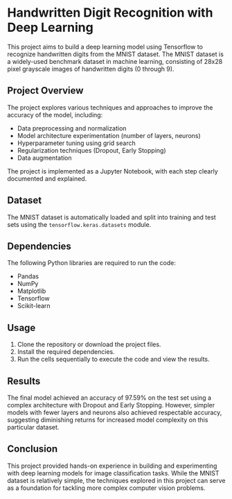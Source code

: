 # Handwritten Digit Recognition with Deep Learning

This project aims to build a deep learning model using Tensorflow to recognize handwritten digits from the MNIST dataset. The MNIST dataset is a widely-used benchmark dataset in machine learning, consisting of 28x28 pixel grayscale images of handwritten digits (0 through 9).

## Project Overview

The project explores various techniques and approaches to improve the accuracy of the model, including:

- Data preprocessing and normalization
- Model architecture experimentation (number of layers, neurons)
- Hyperparameter tuning using grid search
- Regularization techniques (Dropout, Early Stopping)
- Data augmentation

The project is implemented as a Jupyter Notebook, with each step clearly documented and explained.

## Dataset

The MNIST dataset is automatically loaded and split into training and test sets using the `tensorflow.keras.datasets` module.

## Dependencies

The following Python libraries are required to run the code:

- Pandas
- NumPy
- Matplotlib
- Tensorflow
- Scikit-learn

## Usage

1. Clone the repository or download the project files.
2. Install the required dependencies.
3. Run the cells sequentially to execute the code and view the results.

## Results

The final model achieved an accuracy of 97.59% on the test set using a complex architecture with Dropout and Early Stopping. However, simpler models with fewer layers and neurons also achieved respectable accuracy, suggesting diminishing returns for increased model complexity on this particular dataset.

## Conclusion

This project provided hands-on experience in building and experimenting with deep learning models for image classification tasks. While the MNIST dataset is relatively simple, the techniques explored in this project can serve as a foundation for tackling more complex computer vision problems.
